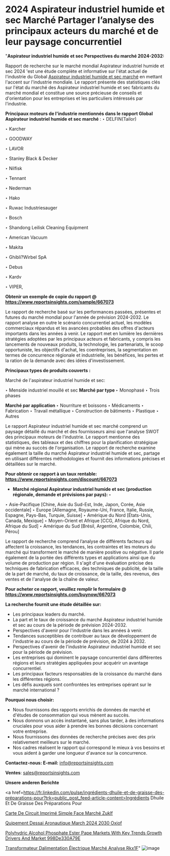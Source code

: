 # 2024 Aspirateur industriel humide et sec Marché Partager l’analyse des principaux acteurs du marché et de leur paysage concurrentiel

"<strong>Aspirateur industriel humide et sec Perspectives du marché 2024-2032:</strong>

Rapport de recherche sur le marché mondial Aspirateur industriel humide et sec 2024 'est une étude complète et informative sur l'état actuel de l'industrie du Global <a href=https://www.reportsinsights.com/sample/667073>Aspirateur industriel humide et sec marché</a> en mettant l'accent sur l'industrie mondiale. Le rapport présente des statistiques clés sur l'état du marché des Aspirateur industriel humide et sec fabricants du marché mondial et constitue une source précieuse de conseils et d'orientation pour les entreprises et les particuliers intéressés par l'industrie.

<strong>Principaux moteurs de l'industrie mentionnés dans le rapport Global Aspirateur industriel humide et sec marché</strong> :
‣ DELFIN(Tailor)

‣ Karcher

‣ GOODWAY

‣ LAVOR

‣ Stanley Black & Decker

‣ Nilfisk

‣ Tennant

‣ Nederman

‣ Hako

‣ Ruwac Industriesauger

‣ Bosch

‣ Shandong Leilisk Cleaning Equipment

‣ American Vacuum

‣ Makita

‣ Ghibli?Wirbel SpA

‣ Debus

‣ Kardv

‣ VIPER,

<strong>Obtenir un exemple de copie du rapport @ <a href=https://www.reportsinsights.com/sample/667073>https://www.reportsinsights.com/sample/667073</a></strong>

Le rapport de recherche basé sur les performances passées, présentes et futures du marché mondial pour l'année de prévision 2024-2032. Le rapport analyse en outre le scénario concurrentiel actuel, les modèles commerciaux répandus et les avancées probables des offres d'acteurs importants dans les années à venir. Le rapport met en lumière les dernières stratégies adoptées par les principaux acteurs et fabricants, y compris les lancements de nouveaux produits, la technologie, les partenariats, le scoop opportuniste, les objectifs d'achat, les coentreprises, la segmentation en termes de concurrence régionale et industrielle, les bénéfices, les pertes et la ration de la demande avec des idées d'investissement.

<strong>Principaux types de produits couverts :</strong>

Marché de l'aspirateur industriel humide et sec:

‣  Menside industriel mouillé et sec <strong> Marché <strong> par type </strong> </strong>
‣ Monophasé
‣ Trois phases

<strong>Marché par application </strong>
‣ Nourriture et boissons
‣ Médicaments
‣ Fabrication
‣ Travail métallique
‣ Construction de bâtiments
‣ Plastique
‣ Autres

Le rapport Aspirateur industriel humide et sec marché comprend un paysage détaillé du marché et des fournisseurs ainsi que l'analyse SWOT des principaux moteurs de l'industrie. Le rapport mentionne des statistiques, des tableaux et des chiffres pour la planification stratégique qui mène au succès de l'organisation. Le rapport de recherche examine également la taille du marché Aspirateur industriel humide et sec, partage en utilisant différentes méthodologies et fournit des informations précises et détaillées sur le marché.

<strong>Pour obtenir ce rapport à un taux rentable: <a href=https://www.reportsinsights.com/discount/667073>https://www.reportsinsights.com/discount/667073</a></strong>
<ul>
  <li><strong>Marché régional Aspirateur industriel humide et sec (production régionale, demande et prévisions par pays): -</strong></li>
</ul>
‣ Asie-Pacifique [Chine, Asie du Sud-Est, Inde, Japon, Corée, Asie occidentale]
‣ Europe [Allemagne, Royaume-Uni, France, Italie, Russie, Espagne, Pays-Bas, Turquie, Suisse]
‣ Amérique du Nord [États-Unis, Canada, Mexique]
‣ Moyen-Orient et Afrique [CCG, Afrique du Nord, Afrique du Sud]
‣ Amérique du Sud [Brésil, Argentine, Colombie, Chili, Pérou]

Le rapport de recherche comprend l’analyse de différents facteurs qui affectent la croissance, les tendances, les contraintes et les moteurs du marché qui transforment le marché de manière positive ou négative. Il parle également de la portée des différents types et applications ainsi que du volume de production par région. Il s'agit d'une évaluation précise des techniques de fabrication efficaces, des techniques de publicité, de la taille de la part de marché, du taux de croissance, de la taille, des revenus, des ventes et de l'analyse de la chaîne de valeur.

<strong>Pour acheter ce rapport, veuillez remplir le formulaire @   <a href=https://www.reportsinsights.com/buynow/667073>https://www.reportsinsights.com/buynow/667073</a></strong>

<strong>La recherche fournit une étude détaillée sur:</strong>
<ul>
  <li>Les principaux leaders du marché.</li>
  <li>La part et le taux de croissance du marché Aspirateur industriel humide et sec au cours de la période de prévision 2024-2032.</li>
  <li>Perspectives d'avenir pour l'industrie dans les années à venir.</li>
  <li>Tendances susceptibles de contribuer au taux de développement de l'industrie au cours de la période de prévision, de 2024 à 2032.</li>
  <li>Perspectives d'avenir de l'industrie Aspirateur industriel humide et sec pour la période de prévision.</li>
  <li>Les entreprises qui dominent le paysage concurrentiel dans différentes régions et leurs stratégies appliquées pour acquérir un avantage concurrentiel.</li>
  <li>Les principaux facteurs responsables de la croissance du marché dans les différentes régions.</li>
  <li>Les défis auxquels sont confrontées les entreprises opérant sur le marché international ?</li>
</ul>
<strong>Pourquoi nous choisir:</strong>
<ul>
  <li>Nous fournissons des rapports enrichis de données de marché et d'études de consommation qui vous mènent au succès.</li>
  <li>Nous donnons un accès instantané, sans plus tarder, à des informations cruciales pour vous aider à prendre les bonnes décisions concernant votre entreprise.</li>
  <li>Nous fournissons des données de recherche précises avec des prix relativement meilleurs sur le marché.</li>
  <li>Nos cadres réalisent le rapport qui correspond le mieux à vos besoins et vous aident à garder une longueur d'avance sur la concurrence.</li>
</ul>
<strong>Contactez-nous:
</strong><strong>E-mail:</strong> <a href=mailto:info@reportsinsights.com>info@reportsinsights.com</a>

<strong>Ventes</strong>: <a href=mailto:sales@reportsinsights.com>sales@reportsinsights.com</a>

<strong>Unsere anderen Berichte</strong>

<a href=https://fr.linkedin.com/pulse/ingrédients-dhuile-et-de-graisse-des-préparations-pour?trk=public_post_feed-article-content>Ingrédients Dhuile Et De Graisse Des Préparations Pour</a>

<a href=https://fr.linkedin.com/pulse/carte-de-circuit-imprimé-simple-face-marché-zuklf/>Carte De Circuit Imprimé Simple Face Marché Zuklf</a>

<a href=https://www.linkedin.com/pulse/%C3%A9quipement-dessai-a%C3%A9ronautique-march%C3%A9-2024-2030-oxiof/>Quipement Dessai Aronautique March 2024 2030 Oxiof</a>

<a href=https://medium.com/@amanmandal1286/polyhydric-alcohol-phosphate-ester-pape-markets-with-key-trends-growth-drivers-and-market-998de330a79e>Polyhydric Alcohol Phosphate Ester Pape Markets With Key Trends Growth Drivers And Market 998De330A79E</a>

<a href=https://fr.linkedin.com/pulse/transformateur-dalimentation-électrique-marché-analyse-rkx1f/>Transformateur Dalimentation Électrique Marché Analyse Rkx1F</a>"
![image](https://github.com/daminid12/RImarketgrowth/assets/158430485/7e1306ae-9b6d-4692-9eca-11c235729268)
